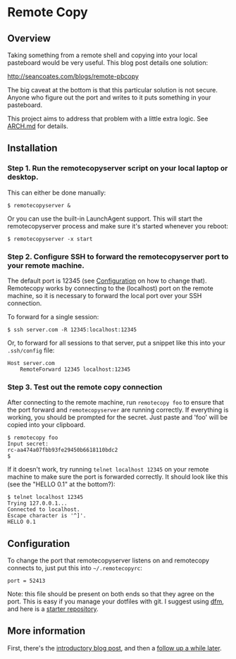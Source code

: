# Remote Copy

## Overview

Taking something from a remote shell and copying into your local pasteboard
would be very useful.  This blog post details one solution:

http://seancoates.com/blogs/remote-pbcopy

The big caveat at the bottom is that this particular solution is not secure.
Anyone who figure out the port and writes to it puts something in your
pasteboard.

This project aims to address that problem with a little extra logic.  See
[ARCH.md](ARCH.md) for details.

## Installation

### Step 1. Run the remotecopyserver script on your local laptop or desktop.

This can either be done manually:

```
$ remotecopyserver &
```

Or you can use the built-in LaunchAgent support.  This will start the
remotecopyserver process and make sure it's started whenever you reboot:

```
$ remotecopyserver -x start
```

### Step 2. Configure SSH to forward the remotecopyserver port to your remote machine.

The default port is 12345 (see [Configuration](#configuration) on how to change
that). Remotecopy works by connecting to the (localhost) port on the remote
machine, so it is necessary to forward the local port over your SSH connection.

To forward for a single session:

```
$ ssh server.com -R 12345:localhost:12345
```

Or, to forward for all sessions to that server, put a snippet like this into your `.ssh/config` file:

```
Host server.com
    RemoteForward 12345 localhost:12345
```

### Step 3. Test out the remote copy connection

After connecting to the remote machine, run `remotecopy foo` to ensure that the
port forward and `remotecopyserver` are running correctly.  If everything is
working, you should be prompted for the secret.  Just paste and 'foo' will be
copied into your clipboard.

```
$ remotecopy foo
Input secret:
rc-aa474a07fbb93fe29450b6618110bdc2
$
```

If it doesn't work, try running `telnet localhost 12345` on your remote machine
to make sure the port is forwarded correctly.  It should look like this (see
the "HELLO 0.1" at the bottom?):

```
$ telnet localhost 12345
Trying 127.0.0.1...
Connected to localhost.
Escape character is '^]'.
HELLO 0.1
```

## Configuration

To change the port that remotecopyserver listens on and remotecopy connects to,
just put this into `~/.remotecopyrc`:

```
port = 52413
```

Note: this file should be present on both ends so that they agree on the port.
This is easy if you manage your dotfiles with git.  I suggest using
[dfm](https://github.com/justone/dfm), and here is a [starter repository](https://github.com/justone/dotfiles).

## More information

First, there's the [introductory blog post](http://endot.org/2011/12/04/remotecopy-copy-from-remote-terminals-into-your-local-clipboard/), and then a [follow up a while later](http://endot.org/2013/06/09/remotecopy-two-years-later/).
